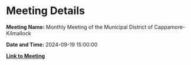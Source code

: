 # Meeting Details

**Meeting Name:** Monthly Meeting of the Municipal District of Cappamore-Kilmallock

**Date and Time:** 2024-09-19 15:00:00

**[Link to Meeting](https://www.limerick.ie/council/whats-on/monthly-meeting-of-the-municipal-district-of-cappamore-kilmallock-16)**
